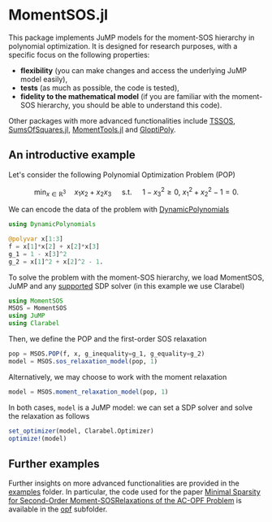 # MomentSOS.jl

This package implements JuMP models for the moment-SOS hierarchy in polynomial optimization. It is designed for research purposes, with a specific focus on the following properties: 

* **flexibility** (you can make changes and access the underlying JuMP model easily),
*  **tests** (as much as possible, the code is tested),
* **fidelity to the mathematical model** (if you are familiar with the moment-SOS hierarchy, you should be able to understand this code).

Other packages with more advanced functionalities include [TSSOS](https://github.com/wangjie212/TSSOS), [SumsOfSquares.jl](https://github.com/jump-dev/SumOfSquares.jl), [MomentTools.jl](https://github.com/AlgebraicGeometricModeling/MomentTools.jl) and [GloptiPoly](https://homepages.laas.fr/henrion/software/gloptipoly/).

## An introductive example

Let's consider the following Polynomial Optimization Problem (POP)

$$\min_{x \in \mathbb{R}^3} \quad x_1x_2 + x_2x_3 \quad \text{ s.t. } \quad 1 - x_3^2 \geq 0, \ x_1^2 + x_2^2 - 1 = 0. $$

We can encode the data of the problem with [DynamicPolynomials](https://github.com/JuliaAlgebra/DynamicPolynomials.jl) 

```julia
using DynamicPolynomials

@polyvar x[1:3]
f = x[1]*x[2] + x[2]*x[3]
g_1 = 1 - x[3]^2 
g_2 = x[1]^2 + x[2]^2 - 1.
```

To solve the problem with the moment-SOS hierarchy, we load MomentSOS, JuMP and any [supported](https://jump.dev/JuMP.jl/stable/installation/#Supported-solvers) SDP solver (in this example we use Clarabel)

```julia
using MomentSOS
MSOS = MomentSOS
using JuMP
using Clarabel
```

Then, we define the POP and the first-order SOS relaxation

```julia
pop = MSOS.POP(f, x, g_inequality=g_1, g_equality=g_2)
model = MSOS.sos_relaxation_model(pop, 1)
```

Alternatively, we may choose to work with the moment relaxation

```julia
model = MSOS.moment_relaxation_model(pop, 1)
```

In both cases, `model` is a JuMP model: we can set a SDP solver and solve the relaxation as follows

```julia
set_optimizer(model, Clarabel.Optimizer)
optimize!(model)
```

## Further examples

Further insights on more advanced functionalities are provided in the [examples](https://github.com/adrien-le-franc/MomentSOS.jl/tree/main/examples) folder. In particular, the code used for 
the paper [Minimal Sparsity for Second-Order Moment-SOSRelaxations of the AC-OPF Problem](https://hal.science/hal-04110742v2/document) is available in the [opf](https://github.com/adrien-le-franc/MomentSOS.jl/tree/main/examples/opf) subfolder.
